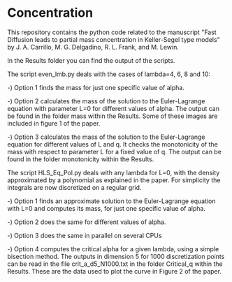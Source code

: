 # Concentration

This repository contains the python code related to the manuscript "Fast Diffusion leads to partial mass concentration in Keller-Segel type models" by J. A. Carrillo, M. G. Delgadino, R. L. Frank, and M. Lewin.

In the Results folder you can find the output of the scripts.




The script even_lmb.py deals with the cases of lambda=4, 6, 8 and 10:

-) Option 1 finds the mass for just one specific value of alpha.

-) Option 2 calculates the mass of the solution to the Euler-Lagrange equation with parameter L=0 for different values of alpha. The output can be found in the folder mass within the Results. Some of these images are included in figure 1 of the paper.

-) Option 3 calculates the mass of the solution to the Euler-Lagrange equation for different values of L and q. It checks the monotonicity of the mass with respect to parameter L for a fixed value of q. The output can be found in the folder monotonicity within the Results.





The script HLS_Eq_Pol.py deals with any lambda for L=0, with the density approximated by a polynomial as explained in the paper. For simplicity the integrals are now discretized on a regular grid.

-) Option 1 finds an approximate solution to the Euler-Lagrange equation with L=0 and computes its mass, for just one specific value of alpha.

-) Option 2 does the same for different values of alpha.

-) Option 3 does the same in parallel on several CPUs

-) Option 4 computes the critical alpha for a given lambda, using a simple bisection method. The outputs in dimension 5 for 1000 discretization points can be read in the file crit_a_d5_N1000.txt in the folder Critical_q within the Results. These are the data used to plot the curve in Figure 2 of the paper.

